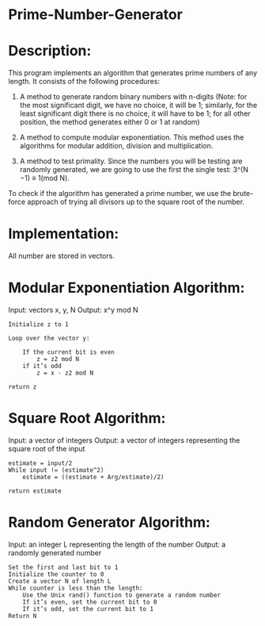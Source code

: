 # Prime-Number-Generator
# Description:
This program implements an algorithm that generates prime numbers of any length. It consists of the following procedures:

1.	A method to generate random binary numbers with n-digits (Note: for the most significant digit, we have no choice, it will be 1; similarly, for the least significant digit there is no choice, it will have to be 1; for all other position, the method generates either 0 or 1 at random) 


2.	A method to compute modular exponentiation. This method uses the algorithms for modular addition, division and multiplication.
	
3.	A method to test primality. Since the numbers you will be testing are randomly generated, we are going to use the first the single test: 3^(N −1) ≡ 1(mod N).


To check if the algorithm has generated a prime number, we use the brute-force approach of trying all divisors up to the square root of the number.

# Implementation:

All number are stored in vectors.

# Modular Exponentiation Algorithm:
Input: vectors x, y, N
Output: x^y mod N

	Initialize z to 1

	Loop over the vector y:

		If the current bit is even
			z = z2 mod N
		if it’s odd
			z = x · z2 mod N 

	return z









# Square Root Algorithm:
Input: a vector of integers
Output: a vector of integers representing the square root of the input

	estimate = input/2
	While input != (estimate^2)
		estimate = ((estimate + Arg/estimate)/2)

	return estimate

# Random Generator Algorithm:
Input: an integer L representing the length of the number
Output: a randomly generated number

	Set the first and last bit to 1
	Initialize the counter to 0
	Create a vector N of length L
	While counter is less than the length:
		Use the Unix rand() function to generate a random number
		If it’s even, set the current bit to 0
		If it’s odd, set the current bit to 1
	Return N
